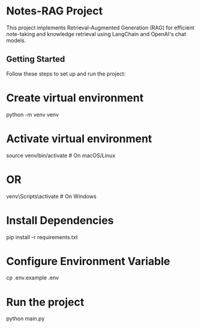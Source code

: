 # Notes-RAG Project

This project implements Retrieval-Augmented Generation (RAG) for efficient note-taking and knowledge retrieval using LangChain and OpenAI's chat models.

## Getting Started

Follow these steps to set up and run the project:
# Create virtual environment

python -m venv venv

# Activate virtual environment

source venv/bin/activate  # On macOS/Linux
# OR

venv\Scripts\activate  # On Windows

# Install Dependencies

pip install -r requirements.txt

# Configure Environment Variable

cp .env.example .env

# Run the project

python main.py 

